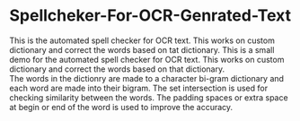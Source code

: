 # Spellcheker-For-OCR-Genrated-Text
This is the automated spell checker for OCR text. This works on custom dictionary and correct the words based on tat dictionary. This is a small demo for the automated spell checker for OCR text. This works on custom dictionary and correct the words based on that dictionary.  
The words in the dictionry are made to a character bi-gram dictionary and each word are made into their bigram. 
The set intersection is used for checking similarity between the words.  The padding spaces or extra space at begin or end of the word is used to improve the accuracy.
